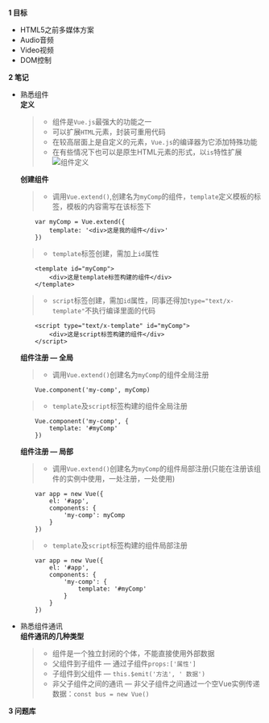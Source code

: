 **1 目标**
* HTML5之前多媒体方案  
* Audio音频  
* Video视频  
* DOM控制

**2 笔记**
* 熟悉组件  
    **定义**
    > * 组件是`Vue.js`最强大的功能之一
    > * 可以扩展`HTML`元素，封装可重用代码
    > * 在较高层面上是自定义的元素，`Vue.js`的编译器为它添加特殊功能
    > * 在有些情况下也可以是原生HTML元素的形式，以`is`特性扩展  
    ![组件定义](https://cn.vuejs.org/images/components.png)

    **创建组件**
    > * 调用`Vue.extend()`,创建名为`myComp`的组件，`template`定义模板的标签，模板的内容需写在该标签下
    ```
        var myComp = Vue.extend({
            template: '<div>这是我的组件</div>'
        })
    ```  
    > * `template`标签创建，需加上`id`属性
    ```
        <template id="myComp">
            <div>这是template标签构建的组件</div>
        </template>
    ``` 
    > * `script`标签创建，需加`id`属性，同事还得加`type="text/x-template"`不执行编译里面的代码
    ```
        <script type="text/x-template" id="myComp">
            <div>这是script标签构建的组件</div>
        </script>
    ``` 

    **组件注册 — 全局**
    > * 调用`Vue.extend()`创建名为`myComp`的组件全局注册  
    ```
        Vue.component('my-comp', myComp)
    ``` 
    > * `template`及`script`标签构建的组件全局注册  
    ```
        Vue.component('my-comp', {
            template: '#myComp'
        })
    ```

    **组件注册 — 局部**
    > * 调用`Vue.extend()`创建名为`myComp`的组件局部注册(只能在注册该组件的实例中使用，一处注册，一处使用)  
    ```
        var app = new Vue({
            el: '#app',
            components: {
                'my-comp': myComp
            }
        })
    ``` 
    > * `template`及`script`标签构建的组件局部注册  
    ```
        var app = new Vue({
            el: '#app',
            components: {
                'my-comp': {
                    template: '#myComp'
                }
            }
        })
    ```

* 熟悉组件通讯  
    **组件通讯的几种类型**
    > * 组件是一个独立封闭的个体，不能直接使用外部数据
    > * 父组件到子组件 — 通过子组件`props:['属性']`
    > * 子组件到父组件 — `this.$emit('方法', ' 数据')`
    > * 非父子组件之间的通讯 — 非父子组件之间通过一个空Vue实例传递数据：`const bus = new Vue()` 

**3 问题库**